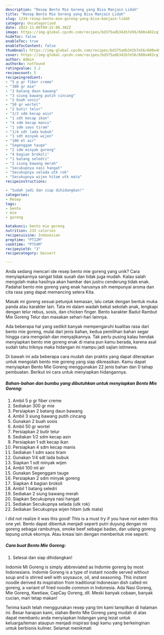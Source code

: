 ```yaml
---
description: "Resep Bento Mie Goreng yang Bisa Manjain Lidah"
title: "Resep Bento Mie Goreng yang Bisa Manjain Lidah"
slug: 1234-resep-bento-mie-goreng-yang-bisa-manjain-lidah
category: Uncategorized
date: 2022-11-06T09:22:06.382Z
image: https://img-global.cpcdn.com/recipes/bd375adb342b7e56/680x482cq70/bento-mie-goreng-foto-resep-utama.jpg
hideToc: false
enableToc: true
enableTocContent: false
thumbnail: https://img-global.cpcdn.com/recipes/bd375adb342b7e56/680x482cq70/bento-mie-goreng-foto-resep-utama.jpg
cover: https://img-global.cpcdn.com/recipes/bd375adb342b7e56/680x482cq70/bento-mie-goreng-foto-resep-utama.jpg
author: Admin
authorAv: notfound
ratingvalue: 3.2
reviewcount: 5
recipeingredient:
- "5 p gr fiber creme"
- "300 gr mie"
- "2 batang daun bawang"
- "3 siung bawang putih cincang"
- "2 buah sosis"
- "50 gr wortel"
- "2 butir telur"
- "1/2 sdm kecap asin"
- "1 sdt kecap ikan"
- "4 sdm kecap manis"
- "1 sdm saos tiram"
- "1/4 sdt lada bubuk"
- "1 sdt minyak wijen"
- "100 ml air"
- "Segenggam tauge"
- "2 sdm minyak goreng"
- "4 bagian brokoli"
- "1 batang seledri"
- "2 siung bawang merah"
- "Secukupnya nasi hangat"
- "Secukupnya selada utk rok"
- "Secukupnya wijen hitam utk mata"
recipeinstructions:

- "Sudah jadi dan siap dihidangkan!"
categories:
- Resep
tags:
- bento
- mie
- goreng

katakunci: bento mie goreng 
nutrition: 233 calories
recipecuisine: Indonesian
preptime: "PT12M"
cooktime: "PT54M"
recipeyield: "3"
recipecategory: Dessert

---
```





Anda sedang mencari ide resep bento mie goreng yang unik? Cara menyiapkannya sangat tidak susah dan tidak juga mudah. Kalau salah mengolah maka hasilnya akan hambar dan justru cenderung tidak enak. Padahal bento mie goreng yang enak harusnya sih mempunyai aroma dan cita rasa yang dapat memancing selera Kita.





Masak mi goreng sesuai petunjuk kemasan, lalu cetak dengan bentuk muka panda atau karakter lain. Tata mi dalam wadah bekal sekolah anak, lengkapi dengan telur rebus, sosis, dan chicken finger. Bento karakter Badut Rambut Mie Goreng Telur dan masakan sehari-hari lainnya.

Ada beberapa hal yang sedikit banyak mempengaruhi kualitas rasa dari bento mie goreng, mulai dari jenis bahan, kedua pemilihan bahan segar hingga cara mengolah dan menyajikannya. Tak perlu pusing kalau hendak menyiapkan bento mie goreng enak di mana pun kamu berada, karena asal sudah tahu triknya maka hidangan ini mampu jadi sajian istimewa.






Di bawah ini ada beberapa cara mudah dan praktis yang dapat diterapkan untuk mengolah bento mie goreng yang siap dikreasikan. Kamu dapat menyiapkan Bento Mie Goreng menggunakan 22 jenis bahan dan 0 tahap pembuatan. Berikut ini cara untuk menyiapkan hidangannya.

<!--inarticleads1-->

##### Bahan-bahan dan bumbu yang dibutuhkan untuk menyiapkan Bento Mie Goreng:

1. Ambil 5 p gr fiber creme
1. Sediakan 300 gr mie
1. Persiapkan 2 batang daun bawang
1. Ambil 3 siung bawang putih cincang
1. Gunakan 2 buah sosis
1. Ambil 50 gr wortel
1. Persiapkan 2 butir telur
1. Sediakan 1/2 sdm kecap asin
1. Persiapkan 1 sdt kecap ikan
1. Persiapkan 4 sdm kecap manis
1. Sediakan 1 sdm saos tiram
1. Gunakan 1/4 sdt lada bubuk
1. Siapkan 1 sdt minyak wijen
1. Ambil 100 ml air
1. Gunakan Segenggam tauge
1. Persiapkan 2 sdm minyak goreng
1. Siapkan 4 bagian brokoli
1. Ambil 1 batang seledri
1. Sediakan 2 siung bawang merah
1. Siapkan Secukupnya nasi hangat
1. Sediakan Secukupnya selada (utk rok)
1. Sediakan Secukupnya wijen hitam (utk mata)


I did not realize it was this good! This is a must try if you have not eaten this one yet. Bento dapat dibentuk menjadi seperti putri duyung dengan mi goreng sebagai rambutnya, smoke beef sebagai badan, dan udang goreng tepung untuk ekornya. Atau kreasi lain dengan membentuk mie seperti. 

<!--inarticleads2-->

##### Cara buat Bento Mie Goreng:


1. Selesai dan siap dihidangkan!

Indomie Mi Goreng is simply abbreviated as Indomie goreng by most Indonesians. Indomie Goreng is a type of instant noodle served without soup and is stirred well with soysauce, oil, and seasoning. This instant noodle derived its inspiration from traditional Indonesian dish called mi goreng, a variant of fried noodle common in Indonesia. Ada Nasi Goreng, Mie Goreng, Kwetiaw, CapCay Goreng, dll. Meski banyak cobaan, banyak cucian, mari tetap makan! 

Terima kasih telah menggunakan resep yang tim kami tampilkan di halaman ini. Besar harapan kami, olahan Bento Mie Goreng yang mudah di atas dapat membantu anda menyiapkan hidangan yang lezat untuk keluarga/teman ataupun menjadi inspirasi bagi kamu yang berkeinginan untuk berbisnis kuliner. Selamat menikmati
